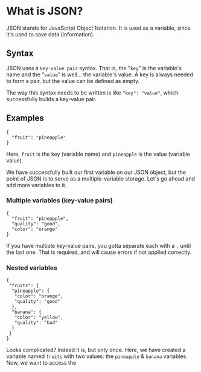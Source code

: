 # What is JSON? #
JSON stands for JavaScript Object Notation. It is used as a variable, since it's used to save data (information).
## Syntax ##
JSON uses a `key-value pair` syntax. That is, the "`key`" is the variable's name and the "`value`" is well... the variable's value. A key is always needed to form a pair, but the value can be defined as empty.

The way this syntax needs to be written is like `"key": "value"`, which successfully builds a key-value pair.
## Examples ##
```
{
  "fruit": "pineapple"
}
```
Here, `fruit` is the key (variable name) and `pineapple` is the value (variable value).

We have successfully built our first variable on our JSON object, but the point of JSON is to serve as a multiple-variable storage. Let's go ahead and add more variables to it.
### Multiple variables (key-value pairs) ###

```
{ 
  "fruit": "pineapple",
  "quality": "good",
  "color": "orange"
}
```
If you have multiple key-value pairs, you gotta separate each with a `,` until the last one. That is required, and will cause errors if not applied correctly.
### Nested variables ###
```
{
 "fruits": {
  "pineapple": {
   "color": "orange",
   "quality": "good"
  },
  "banana": {
   "color": "yellow",
   "quality": "bad"
  }
 }
}
```
Looks complicated? Indeed it is, but only once. Here, we have created a variable named `fruits` with two values: the `pineapple` & `banana` variables. Now, we want to access the

